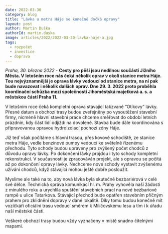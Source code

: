 ```yaml
---
date: 2022-03-30
category: blog
title: "Lávka u metra Háje se konečně dočká opravy"
layout: post
author: Martin Duška
authorId: martin.duska
image: articles/2022/2022-03-30-lavka-haje-a.jpg
tags: 
  - rozpočet
  - investice
  - doprava
---
```


*Praha, 30. března 2022* - **Cesty pro pěší jsou nedílnou součástí Jižního Města. V letošním roce nás čeká několik oprav v okolí stanice metra Háje. Tou nejvýznamnější je oprava lávky vedoucí od stanice metra, na ní pak bude navazovat i několik dalších oprav. Dne 29. 3. 2022 proto proběhla koordinační schůzka mezi společností Jihoměstská majetková  a. s. a městskou částí Praha 11.**

V letošním roce čeká kompletní oprava stávající takzvané “Otíkovy” lávky. Přesné datum a obchozí trasy budou zveřejněny po vysoutěžení stavební firmy, nicméně hlavní stavební práce chceme směřovat do období letních prázdnin, kdy část lidí odjíždí na dovolené. Stavba bude dále koordinována s připravovanou opravou hydroizolací pochozí zóny Háje.

Již teď však počítáme s hlavní trasou, přes kovové schodiště, ze stanice metra Háje, vedle benzínové pumpy vedoucí ke světelně řízenému přechodu. Tyto schody budou upraveny pro zvýšený počet chodců z důvodu opravy lávky. Po dokončení lávky projdou i tyto schody kompletní rekonstrukcí. V současnosti je zpracováván projekt, ale s opravou se počítá až po dokončení opravy lávky. Nechceme nové schody vystavit zvýšenému užívání chodců, když stávající mohou ještě dobře posloužit.

Myslíme ale také na to, aby nová lávka byla skutečně bezbariérová v celé své délce. Technická správa komunikací hl. m. Prahy vyhověla naší žádosti z minulého roku a urychlila spuštění stavebních prací na nové bezbariové rampě u ulice Tatarkova. Stávající přechod bude opatřen stavebním příčným prahem pro zklidnění dopravy v dané lokalitě. Díky tomu budou konečně mít vozíčkáři oficiální trasu vedoucí směrem k Milíčovskému lesu a tím i k úřadu naší městské části.

Veškeré obchozí trasy budou vždy vyznačeny v místě snadno čitelnými mapami. 
